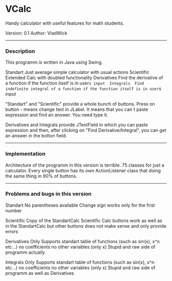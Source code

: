 # VCalc
Handy calculator with useful features for math students.

Version: 0.1 
Author: VladWick

---------------------------------------

<h3><b>Description</b></h3>
This programm is written in Java using Swing.

Standart 
	Just average simple calculator with usual actions 
Scientific 
	Extended Calc with doubled functionality
Derivatives 
	Find the derivative of a function if the function itself is in user`s input 
Integrals 
	Find indefinite integral of a function if the function itself is in user`s input 
	
"Standart" and "Scientific" provide a whole bunch of buttons. Press on button - means change text in JLabel.
It means that you can`t paste expression and find an answer. You need type it. 

Derivatives and Integrals provide JTextField in which you can paste expression and then, after clicking on "Find Derivative/Integral", you can get an answer in the botton field.
	
---------------------------------------

<h3>Implementation</h3>
Architecture of the programm in this version is terrible. 75 classes for just a calculator.
Every single button has its own ActionListener class that doing the same thing in 90% of buttons. 

---------------------------------------

<h3>Problems and bugs in this version</h3>
Standart 
	No parentheses available 
	Change sign works only for the first number 
	
Scientific 
	Copy of the StandartCalc
	Scientific Calc buttons work as well as in the StandartCalc but other buttons does not make sense and only provide errors  
	
Derivatives 
	Only Supports standart table of functions (such as sin(x), x^n etc...)
		no coefficients 
		no other variables (only x)
	Stupid and raw side of programm actually 
	
Integrals 
	Only Supports standart table of functions (such as sin(x), x^n etc...)
		no coefficients 
		no other variables (only x)
	Stupid and raw side of programm as well as Derivatives 
	

